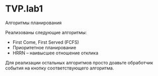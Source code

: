 TVP.lab1
========

Алгоритмы планирования

Реализованы следующие алгоритмы:
 + First Come, First Served (FCFS)
 + Приоритетное планирование
 + HRRN – наивысшее отношение отклика

Для реализации остальных алгоритмов просто доавьте обработчик события на кнопку соответствующего алгоритма.
